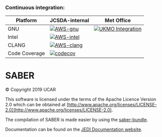 ### Continuous integration:
| Platform      |  JCSDA-internal  |  Met Office  |
| ------------- | ---------------- |  ----------  |
| GNU           | [![AWS-gnu](https://codebuild.us-east-1.amazonaws.com/badges?uuid=eyJlbmNyeXB0ZWREYXRhIjoieXA5WFFUZk5NMDVvV0ZkZVBQUDRVeFN3VDk5aVkvZHJ0K3ZWaEl6RlVZNGdCTEI0Y283QU5TTzVTS0k0N0hNYjl4allwY21SRlFWVjJYTEFjSlJUUlZVPSIsIml2UGFyYW1ldGVyU3BlYyI6ImxZNTZLc3VXcGNVYktCeVQiLCJtYXRlcmlhbFNldFNlcmlhbCI6MX0%3D&branch=develop)](https://console.aws.amazon.com/codesuite/codebuild/469205354006/projects/saber-internal-gnu/history) | [![UKMO Integration](https://github.com/JCSDA-internal/saber/actions/workflows/ci.yml/badge.svg)](https://github.com/JCSDA-internal/saber/actions/workflows/ci.yml) |
| Intel         | [![AWS-intel](https://codebuild.us-east-1.amazonaws.com/badges?uuid=eyJlbmNyeXB0ZWREYXRhIjoidC9ZWmlyNU8xZmdjd0kxbFJzcGVNTlhJSDdBcFJ4RUdwNjNmcnFzQ1VWUUNaMWFEZkwvbHlkZUxTaTZIZlQyWWxOMGtvVzRaTlpRNGdjbFVUK0ZaRDFvPSIsIml2UGFyYW1ldGVyU3BlYyI6IllwQlZTb2JNdnJjOEo5TlgiLCJtYXRlcmlhbFNldFNlcmlhbCI6MX0%3D&branch=develop)](https://console.aws.amazon.com/codesuite/codebuild/469205354006/projects/saber-internal-intel/history) | | 
| CLANG         | [![AWS-clang](https://codebuild.us-east-1.amazonaws.com/badges?uuid=eyJlbmNyeXB0ZWREYXRhIjoicnRqWEh6YUg1UEx2OWE5QVpXb2RjVDFCeitJV3ROaEkxVGVnYnRNYWMzR0J0Z2xPZFhTZlEvVUFiL1BoUjJzcVh3V3BSaTRaSVFnK2dSdGtMcnd5S2o4PSIsIml2UGFyYW1ldGVyU3BlYyI6IjFVTEtZRTNpQXJMR0NYRCsiLCJtYXRlcmlhbFNldFNlcmlhbCI6MX0%3D&branch=develop)](https://console.aws.amazon.com/codesuite/codebuild/469205354006/projects/saber-internal-clang/history) | |
| Code Coverage | [![codecov](https://codecov.io/gh/JCSDA-internal/saber/branch/develop/graph/badge.svg?token=GKZ5TMF2GW)](https://codecov.io/gh/JCSDA-internal/saber) | |

# SABER
&copy; Copyright 2019 UCAR

This software is licensed under the terms of the Apache Licence Version 2.0
which can be obtained at [http://www.apache.org/licenses/LICENSE-2.0](http://www.apache.org/licenses/LICENSE-2.0).

The compilation of SABER is made easier by using the [saber-bundle](CI/README.md).

Documentation can be found on the [JEDI Documentation website](https://jointcenterforsatellitedataassimilation-jedi-docs.readthedocs-hosted.com/en/latest/index.html).
